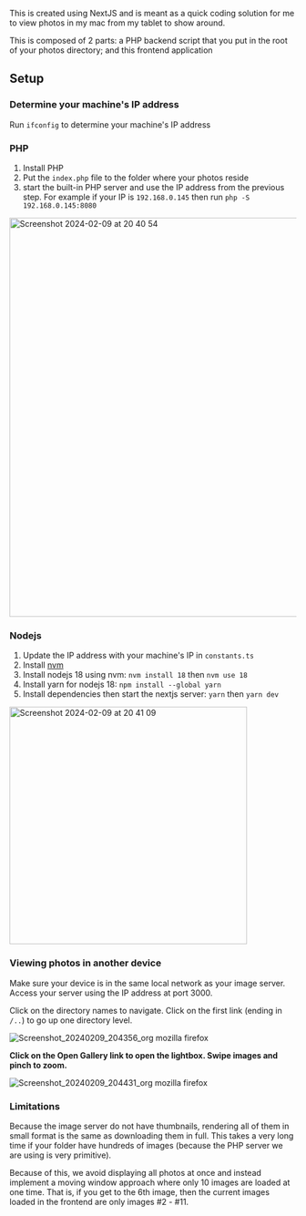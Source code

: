 This is created using NextJS and is meant as a quick coding solution for me to view photos in my mac from my tablet to
show around.

This is composed of 2 parts: a PHP backend script that you put in the root of your photos directory; and this frontend
application

## Setup

### Determine your machine's IP address

Run `ifconfig` to determine your machine's IP address

### PHP

1. Install PHP
2. Put the `index.php` file to the folder where your photos reside
3. start the built-in PHP server and use the IP address from the previous step. For example if your IP
   is `192.168.0.145` then run `php -S 192.168.0.145:8080`

<img width="701" alt="Screenshot 2024-02-09 at 20 40 54" src="https://github.com/kedomingo/local-gallery/assets/1763107/d28e79f3-4469-467b-bc2d-90c20c3c33c8">


### Nodejs

1. Update the IP address with your machine's IP in `constants.ts` 
2. Install [nvm](https://github.com/nvm-sh/nvm?tab=readme-ov-file#installing-and-updating)
3. Install nodejs 18 using nvm: `nvm install 18` then `nvm use 18`
4. Install yarn for nodejs 18:  `npm install --global yarn`
5. Install dependencies then start the nextjs server: `yarn` then `yarn dev`

<img width="417" alt="Screenshot 2024-02-09 at 20 41 09" src="https://github.com/kedomingo/local-gallery/assets/1763107/5caf27ef-f3e2-4035-86a8-018b06a21f1a">


### Viewing photos in another device

Make sure your device is in the same local network as your image server. Access your server using the IP address at port 3000.

Click on the directory names to navigate. Click on the first link (ending in `/..`) to go up one directory level.

![Screenshot_20240209_204356_org mozilla firefox](https://github.com/kedomingo/local-gallery/assets/1763107/43fef4ff-8ce6-41d2-8c67-8e4f435669ea)


**Click on the Open Gallery link to open the lightbox. Swipe images and pinch to zoom.**

![Screenshot_20240209_204431_org mozilla firefox](https://github.com/kedomingo/local-gallery/assets/1763107/85e76eec-7fba-4719-afd6-eac67e5500a3)



### Limitations

Because the image server do not have thumbnails, rendering all of them in small format is the same as downloading them in full.
This takes a very long time if your folder have hundreds of images (because the PHP server we are using is very primitive).

Because of this, we avoid displaying all photos at once and instead implement a moving window approach where only
10 images are loaded at one time. That is, if you get to the 6th image, then the current images loaded in the frontend
are only images #2 - #11.
